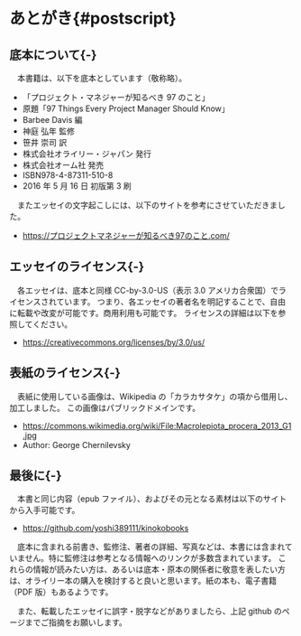 # あとがき{#postscript}

## 底本について{-}

　本書籍は、以下を底本としています（敬称略）。

* 「プロジェクト・マネジャーが知るべき 97 のこと」
* 原題「97 Things Every Project Manager Should Know」
* Barbee Davis 編
* 神庭 弘年 監修
* 笹井 崇司 訳
* 株式会社オライリー・ジャパン 発行
* 株式会社オーム社 発売
* ISBN978-4-87311-510-8
* 2016 年 5 月 16 日 初版第 3 刷

　またエッセイの文字起こしには、以下のサイトを参考にさせていただきました。

* https://プロジェクトマネジャーが知るべき97のこと.com/

## エッセイのライセンス{-}

　各エッセイは、底本と同様 CC-by-3.0-US（表示 3.0 アメリカ合衆国）でライセンスされています。
つまり、各エッセイの著者名を明記することで、自由に転載や改変が可能です。商用利用も可能です。
ライセンスの詳細は以下を参照してください。

* https://creativecommons.org/licenses/by/3.0/us/

## 表紙のライセンス{-}

　表紙に使用している画像は、Wikipedia の「カラカサタケ」の項から借用し、加工しました。
この画像はパブリックドメインです。

* https://commons.wikimedia.org/wiki/File:Macrolepiota_procera_2013_G1.jpg
* Author: George Chernilevsky

## 最後に{-}

　本書と同じ内容（epub ファイル）、およびその元となる素材は以下のサイトから入手可能です。

* https://github.com/yoshi389111/kinokobooks

　底本に含まれる前書き、監修注、著者の詳細、写真などは、本書には含まれていません。特に監修注は参考となる情報へのリンクが多数含まれています。
これらの情報が読みたい方は、あるいは底本・原本の関係者に敬意を表したい方は、オライリー本の購入を検討すると良いと思います。紙の本も、電子書籍（PDF 版）もあるようです。

　また、転載したエッセイに誤字・脱字などがありましたら、上記 github のページまでご指摘をお願いします。
